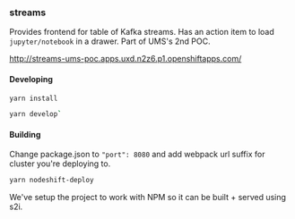 ### streams

Provides frontend for table of Kafka streams. Has an action item to load `jupyter/notebook` in a drawer.
Part of UMS's 2nd POC.

http://streams-ums-poc.apps.uxd.n2z6.p1.openshiftapps.com/

#### Developing
```sh
yarn install
```

```sh
yarn develop`
```

#### Building
Change package.json to `"port": 8080` and add webpack url suffix for cluster you're deploying to.

```sh
yarn nodeshift-deploy
```

We've setup the project to work with NPM so it can be built + served using s2i.

